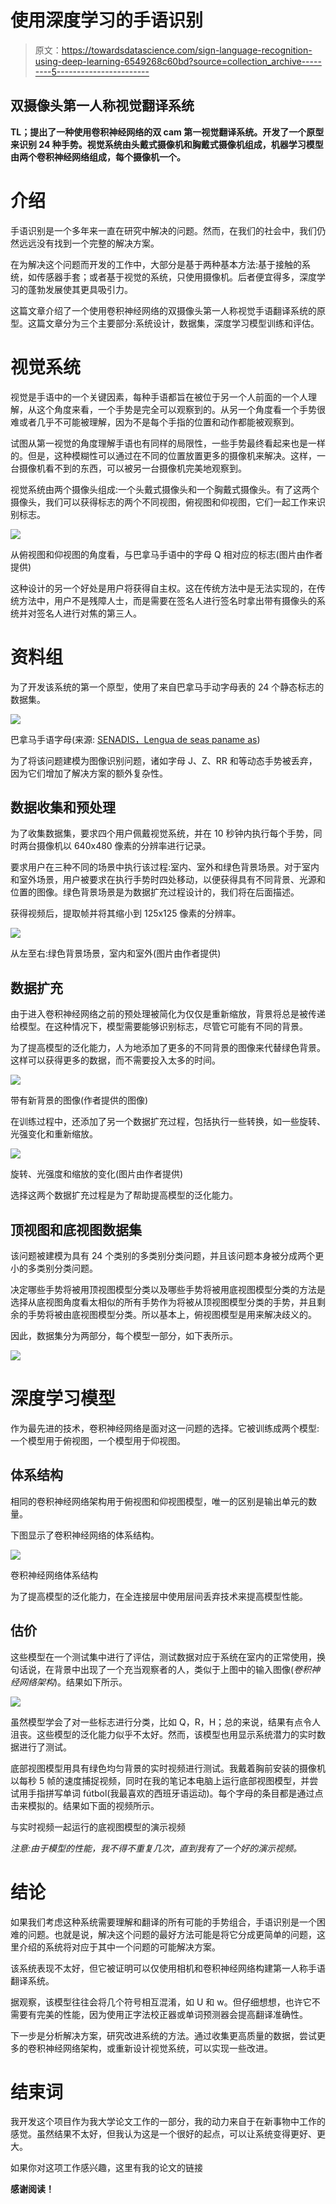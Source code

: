 # 使用深度学习的手语识别

> 原文：<https://towardsdatascience.com/sign-language-recognition-using-deep-learning-6549268c60bd?source=collection_archive---------5----------------------->

## 双摄像头第一人称视觉翻译系统

**TL；提出了一种使用卷积神经网络的双 cam 第一视觉翻译系统。开发了一个原型来识别 24 种手势。视觉系统由头戴式摄像机和胸戴式摄像机组成，机器学习模型由两个卷积神经网络组成，每个摄像机一个。**

# 介绍

手语识别是一个多年来一直在研究中解决的问题。然而，在我们的社会中，我们仍然远远没有找到一个完整的解决方案。

在为解决这个问题而开发的工作中，大部分是基于两种基本方法:基于接触的系统，如传感器手套；或者基于视觉的系统，只使用摄像机。后者便宜得多，深度学习的蓬勃发展使其更具吸引力。

这篇文章介绍了一个使用卷积神经网络的双摄像头第一人称视觉手语翻译系统的原型。这篇文章分为三个主要部分:系统设计，数据集，深度学习模型训练和评估。

# 视觉系统

视觉是手语中的一个关键因素，每种手语都旨在被位于另一个人前面的一个人理解，从这个角度来看，一个手势是完全可以观察到的。从另一个角度看一个手势很难或者几乎不可能被理解，因为不是每个手指的位置和动作都能被观察到。

试图从第一视觉的角度理解手语也有同样的局限性，一些手势最终看起来也是一样的。但是，这种模糊性可以通过在不同的位置放置更多的摄像机来解决。这样，一台摄像机看不到的东西，可以被另一台摄像机完美地观察到。

视觉系统由两个摄像头组成:一个头戴式摄像头和一个胸戴式摄像头。有了这两个摄像头，我们可以获得标志的两个不同视图，俯视图和仰视图，它们一起工作来识别标志。

![](img/5c927d0633ad86c7d32959221a208dbc.png)

从俯视图和仰视图的角度看，与巴拿马手语中的字母 Q 相对应的标志(图片由作者提供)

这种设计的另一个好处是用户将获得自主权。这在传统方法中是无法实现的，在传统方法中，用户不是残障人士，而是需要在签名人进行签名时拿出带有摄像头的系统并对签名人进行对焦的第三人。

# 资料组

为了开发该系统的第一个原型，使用了来自巴拿马手动字母表的 24 个静态标志的数据集。

![](img/97d808eca22aa6b9e4b629e498a69776.png)

巴拿马手语字母(来源: [SENADIS，Lengua de seas paname as](http://www.senadis.gob.pa/pdf/LENGUA_DE_SENAS-web.pdf))

为了将该问题建模为图像识别问题，诸如字母 J、Z、RR 和等动态手势被丢弃，因为它们增加了解决方案的额外复杂性。

## 数据收集和预处理

为了收集数据集，要求四个用户佩戴视觉系统，并在 10 秒钟内执行每个手势，同时两台摄像机以 640x480 像素的分辨率进行记录。

要求用户在三种不同的场景中执行该过程:室内、室外和绿色背景场景。对于室内和室外场景，用户被要求在执行手势时四处移动，以便获得具有不同背景、光源和位置的图像。绿色背景场景是为数据扩充过程设计的，我们将在后面描述。

获得视频后，提取帧并将其缩小到 125x125 像素的分辨率。

![](img/63eb8dfbc2949002f6755abe32a201b1.png)

从左至右:绿色背景场景，室内和室外(图片由作者提供)

## 数据扩充

由于进入卷积神经网络之前的预处理被简化为仅仅是重新缩放，背景将总是被传递给模型。在这种情况下，模型需要能够识别标志，尽管它可能有不同的背景。

为了提高模型的泛化能力，人为地添加了更多的不同背景的图像来代替绿色背景。这样可以获得更多的数据，而不需要投入太多的时间。

![](img/7a40aa1a162b4567a66c9db6566fcc2f.png)

带有新背景的图像(作者提供的图像)

在训练过程中，还添加了另一个数据扩充过程，包括执行一些转换，如一些旋转、光强变化和重新缩放。

![](img/2f40ee5d67885abe76d46574dac421ad.png)

旋转、光强度和缩放的变化(图片由作者提供)

选择这两个数据扩充过程是为了帮助提高模型的泛化能力。

## 顶视图和底视图数据集

该问题被建模为具有 24 个类别的多类别分类问题，并且该问题本身被分成两个更小的多类别分类问题。

决定哪些手势将被用顶视图模型分类以及哪些手势将被用底视图模型分类的方法是选择从底视图角度看太相似的所有手势作为将被从顶视图模型分类的手势，并且剩余的手势将被由底视图模型分类。所以基本上，俯视图模型是用来解决歧义的。

因此，数据集分为两部分，每个模型一部分，如下表所示。

![](img/c825e05bc1dab372c21c2b51d59895b3.png)

# 深度学习模型

作为最先进的技术，卷积神经网络是面对这一问题的选择。它被训练成两个模型:一个模型用于俯视图，一个模型用于仰视图。

## 体系结构

相同的卷积神经网络架构用于俯视图和仰视图模型，唯一的区别是输出单元的数量。

下图显示了卷积神经网络的体系结构。

![](img/54580e8f27a23cbb92319c8319ddfc30.png)

卷积神经网络体系结构

为了提高模型的泛化能力，在全连接层中使用层间丢弃技术来提高模型性能。

## 估价

这些模型在一个测试集中进行了评估，测试数据对应于系统在室内的正常使用，换句话说，在背景中出现了一个充当观察者的人，类似于上图中的输入图像(*卷积神经网络架构*)。结果如下所示。

![](img/177765e9c4cb238e75778c85c254ee22.png)

虽然模型学会了对一些标志进行分类，比如 Q，R，H；总的来说，结果有点令人沮丧。这些模型的泛化能力似乎不太好。然而，该模型也用显示系统潜力的实时数据进行了测试。

底部视图模型用具有绿色均匀背景的实时视频进行测试。我戴着胸前安装的摄像机以每秒 5 帧的速度捕捉视频，同时在我的笔记本电脑上运行底部视图模型，并尝试用手指拼写单词 fútbol(我最喜欢的西班牙语运动)。每个字母的条目都是通过点击来模拟的。结果如下面的视频所示。

与实时视频一起运行的底视图模型的演示视频

*注意:由于模型的性能，我不得不重复几次，直到我有了一个好的演示视频。*

# 结论

如果我们考虑这种系统需要理解和翻译的所有可能的手势组合，手语识别是一个困难的问题。也就是说，解决这个问题的最好方法可能是将它分成更简单的问题，这里介绍的系统将对应于其中一个问题的可能解决方案。

该系统表现不太好，但它被证明可以仅使用相机和卷积神经网络构建第一人称手语翻译系统。

据观察，该模型往往会将几个符号相互混淆，如 U 和 w。但仔细想想，也许它不需要有完美的性能，因为使用正字法校正器或单词预测器会提高翻译准确性。

下一步是分析解决方案，研究改进系统的方法。通过收集更高质量的数据，尝试更多的卷积神经网络架构，或重新设计视觉系统，可以实现一些改进。

# 结束词

我开发这个项目作为我大学论文工作的一部分，我的动力来自于在新事物中工作的感觉。虽然结果不太好，但我认为这是一个很好的起点，可以让系统变得更好、更大。

如果你对这项工作感兴趣，这里有我的论文的链接

**感谢阅读！**